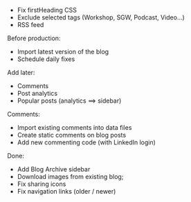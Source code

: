 * Fix firstHeading CSS
* Exclude selected tags (Workshop, SGW, Podcast, Video...)
* RSS feed

Before production:

* Import latest version of the blog
* Schedule daily fixes

Add later:

* Comments
* Post analytics
* Popular posts (analytics ==> sidebar)

Comments:

* Import existing comments into data files
* Create static comments on blog posts
* Add new commenting code (with LinkedIn login)

Done:

* Add Blog Archive sidebar
* Download images from existing blog;
* Fix sharing icons
* Fix navigation links (older / newer)
